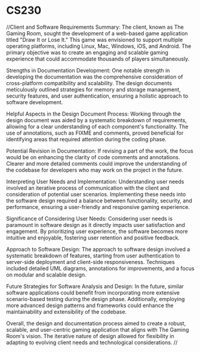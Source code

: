 # CS230
//Client and Software Requirements Summary:
The client, known as The Gaming Room, sought the development of a web-based game application titled "Draw It or Lose It." This game was envisioned to support multiple operating platforms, including Linux, Mac, Windows, iOS, and Android. The primary objective was to create an engaging and scalable gaming experience that could accommodate thousands of players simultaneously.

Strengths in Documentation Development:
One notable strength in developing the documentation was the comprehensive consideration of cross-platform compatibility and scalability. The design documents meticulously outlined strategies for memory and storage management, security features, and user authentication, ensuring a holistic approach to software development.

Helpful Aspects in the Design Document Process:
Working through the design document was aided by a systematic breakdown of requirements, allowing for a clear understanding of each component's functionality. The use of annotations, such as FIXME and comments, proved beneficial for identifying areas that required attention during the coding phase.

Potential Revision in Documentation:
If revising a part of the work, the focus would be on enhancing the clarity of code comments and annotations. Clearer and more detailed comments could improve the understanding of the codebase for developers who may work on the project in the future.

Interpreting User Needs and Implementation:
Understanding user needs involved an iterative process of communication with the client and consideration of potential user scenarios. Implementing these needs into the software design required a balance between functionality, security, and performance, ensuring a user-friendly and responsive gaming experience.

Significance of Considering User Needs:
Considering user needs is paramount in software design as it directly impacts user satisfaction and engagement. By prioritizing user experience, the software becomes more intuitive and enjoyable, fostering user retention and positive feedback.

Approach to Software Design:
The approach to software design involved a systematic breakdown of features, starting from user authentication to server-side deployment and client-side responsiveness. Techniques included detailed UML diagrams, annotations for improvements, and a focus on modular and scalable design.

Future Strategies for Software Analysis and Design:
In the future, similar software applications could benefit from incorporating more extensive scenario-based testing during the design phase. Additionally, employing more advanced design patterns and frameworks could enhance the maintainability and extensibility of the codebase.

Overall, the design and documentation process aimed to create a robust, scalable, and user-centric gaming application that aligns with The Gaming Room's vision. The iterative nature of design allowed for flexibility in adapting to evolving client needs and technological considerations. //
